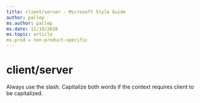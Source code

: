```yaml
---
title: client/server - Microsoft Style Guide
author: pallep
ms.author: pallep
ms.date: 11/19/2016
ms.topic: article
ms.prod = non-product-specific
---
```


# client/server

Always use the slash. Capitalize both words if the context requires client to be capitalized.
